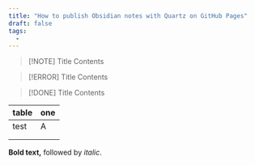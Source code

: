 ```yaml
---
title: "How to publish Obsidian notes with Quartz on GitHub Pages"
draft: false
tags:
  - 
---
```


> [!NOTE] Title
> Contents


> [!ERROR] Title
> Contents


> [!DONE] Title
> Contents



| table | one |
| ----- | --- |
| test  | A   |
|       |     |
|       |     |

**Bold text,** followed by *italic*.
